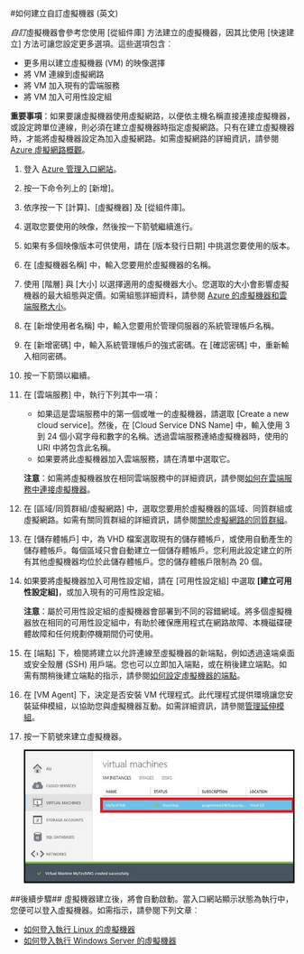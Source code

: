 
#如何建立自訂虛擬機器 (英文)

*自訂*虛擬機器會參考您使用 [從組件庫] 方法建立的虛擬機器，因其比使用 [快速建立] 方法可讓您設定更多選項。這些選項包含︰

- 更多用以建立虛擬機器 (VM) 的映像選擇
- 將 VM 連線到虛擬網路 
- 將 VM 加入現有的雲端服務 
- 將 VM 加入可用性設定組

**重要事項**：如果要讓虛擬機器使用虛擬網路，以便依主機名稱直接連接虛擬機器，或設定跨單位連線，則必須在建立虛擬機器時指定虛擬網路。只有在建立虛擬機器時，才能將虛擬機器設定為加入虛擬網路。如需虛擬網路的詳細資訊，請參閱 [Azure 虛擬網路概觀](http://go.microsoft.com/fwlink/p/?LinkID=294063)。

1. 登入 [Azure 管理入口網站](http://manage.windowsazure.com)。

2. 按一下命令列上的 [新增]。

3. 依序按一下 [計算]、[虛擬機器] 及 [從組件庫]。

4. 選取您要使用的映像，然後按一下箭號繼續進行。

5. 如果有多個映像版本可供使用，請在 [版本發行日期] 中挑選您要使用的版本。

6. 在 [虛擬機器名稱] 中，輸入您要用於虛擬機器的名稱。

7. 使用 [階層] 與 [大小] 以選擇適用的虛擬機器大小。您選取的大小會影響虛擬機器的最大組態與定價。如需組態詳細資料，請參閱 [Azure 的虛擬機器和雲端服務大小](http://go.microsoft.com/fwlink/p/?LinkID=389844)。

8. 在 [新增使用者名稱] 中，輸入您要用於管理伺服器的系統管理帳戶名稱。

9. 在 [新增密碼] 中，輸入系統管理帳戶的強式密碼。在 [確認密碼] 中，重新輸入相同密碼。

10. 按一下箭頭以繼續。

11. 在 [雲端服務] 中，執行下列其中一項：
	
	- 如果這是雲端服務中的第一個或唯一的虛擬機器，請選取 [Create a new cloud service]。然後，在 [Cloud Service DNS Name] 中，輸入使用 3 到 24 個小寫字母和數字的名稱。透過雲端服務連絡虛擬機器時，使用的 URI 中將包含此名稱。
	- 如果要將此虛擬機器加入雲端服務，請在清單中選取它。

	**注意**：如需將虛擬機器放在相同雲端服務中的詳細資訊，請參閱[如何在雲端服務中連接虛擬機器](http://www.windowsazure.com/manage/windows/how-to-guides/connect-to-a-cloud-service/)。

12. 在 [區域/同質群組/虛擬網路] 中，選取您要用於虛擬機器的區域、同質群組或虛擬網路。如需有關同質群組的詳細資訊，請參閱[關於虛擬網路的同質群組](http://msdn.microsoft.com/library/azure/jj156085.aspx)。

13. 在 [儲存體帳戶] 中，為 VHD 檔案選取現有的儲存體帳戶，或使用自動產生的儲存體帳戶。每個區域只會自動建立一個儲存體帳戶。您利用此設定建立的所有其他虛擬機器均位於此儲存體帳戶。您的儲存體帳戶限制為 20 個。

14. 如果要將虛擬機器加入可用性設定組，請在 [可用性設定組] 中選取 **[建立可用性設定組]**，或加入現有的可用性設定組。

	**注意**：屬於可用性設定組的虛擬機器會部署到不同的容錯網域。將多個虛擬機器放在相同的可用性設定組中，有助於確保應用程式在網路故障、本機磁碟硬體故障和任何規劃停機期間仍可使用。

15.  在 [端點] 下，檢閱將建立以允許連線至虛擬機器的新端點，例如透過遠端桌面或安全殼層 (SSH) 用戶端。您也可以立即加入端點，或在稍後建立端點。如需有關稍後建立端點的指示，請參閱[如何設定虛擬機器的端點](../articles/virtual-machines/virtual-machines-set-up-endpoints.md)。

16.  在 [VM Agent] 下，決定是否安裝 VM 代理程式。此代理程式提供環境讓您安裝延伸模組，以協助您與虛擬機器互動。如需詳細資訊，請參閱[管理延伸模組](http://go.microsoft.com/FWLink/p/?LinkID=390493)。

17. 按一下箭號來建立虛擬機器。


	![成功建立自訂虛擬機器](./media/howto-custom-create-vm/VMSuccessWindows.png)

##後續步驟##
虛擬機器建立後，將會自動啟動。當入口網站顯示狀態為執行中，您便可以登入虛擬機器。如需指示，請參閱下列文章︰

- [如何登入執行 Linux 的虛擬機器](../articles/virtual-machines/virtual-machines-linux-how-to-log-on.md)
- [如何登入執行 Windows Server 的虛擬機器](../articles/virtual-machines/virtual-machines-log-on-windows-server.md)

<!---HONumber=August15_HO6-->
